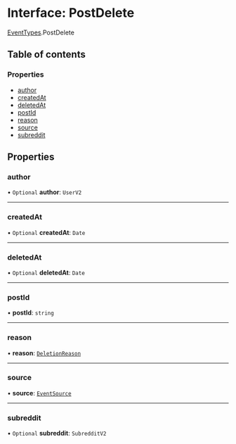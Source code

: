 # Interface: PostDelete

[EventTypes](../modules/EventTypes.md).PostDelete

## Table of contents

### Properties

- [author](EventTypes.PostDelete.md#author)
- [createdAt](EventTypes.PostDelete.md#createdat)
- [deletedAt](EventTypes.PostDelete.md#deletedat)
- [postId](EventTypes.PostDelete.md#postid)
- [reason](EventTypes.PostDelete.md#reason)
- [source](EventTypes.PostDelete.md#source)
- [subreddit](EventTypes.PostDelete.md#subreddit)

## Properties

### <a id="author" name="author"></a> author

• `Optional` **author**: `UserV2`

---

### <a id="createdat" name="createdat"></a> createdAt

• `Optional` **createdAt**: `Date`

---

### <a id="deletedat" name="deletedat"></a> deletedAt

• `Optional` **deletedAt**: `Date`

---

### <a id="postid" name="postid"></a> postId

• **postId**: `string`

---

### <a id="reason" name="reason"></a> reason

• **reason**: [`DeletionReason`](../enums/DeletionReason.md)

---

### <a id="source" name="source"></a> source

• **source**: [`EventSource`](../enums/EventSource.md)

---

### <a id="subreddit" name="subreddit"></a> subreddit

• `Optional` **subreddit**: `SubredditV2`
